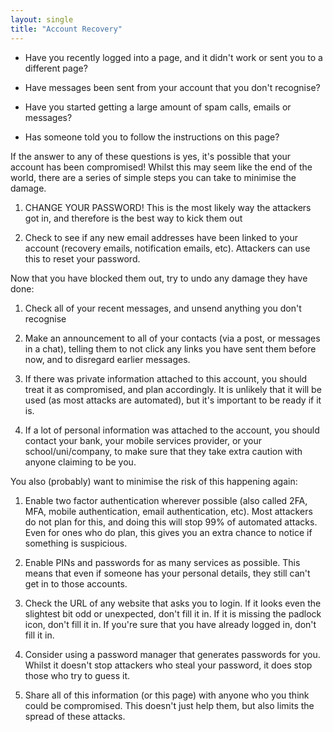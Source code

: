 ```yaml
--- 
layout: single
title: "Account Recovery"
---
```


* Have you recently logged into a page, and it didn't work or sent you to a 
  different page?

* Have messages been sent from your account that you don't recognise?

* Have you started getting a large amount of spam calls, emails or messages?

* Has someone told you to follow the instructions on this page?

If the answer to any of these questions is yes, it's possible that your 
account has been compromised! Whilst this may seem like the end of the 
world, there are a series of simple steps you can take to minimise the 
damage.

1. CHANGE YOUR PASSWORD! This is the most likely way the attackers got 
   in, and therefore is the best way to kick them out

1. Check to see if any new email addresses have been linked to your 
   account (recovery emails, notification emails, etc). Attackers can
   use this to reset your password.

Now that you have blocked them out, try to undo any damage they have 
done:

1. Check all of your recent messages, and unsend anything you don't 
   recognise

1. Make an announcement to all of your contacts (via a post, or messages 
   in a chat), telling them to not click any links you have sent them before
   now, and to disregard earlier messages.

1. If there was private information attached to this account, you should
   treat it as compromised, and plan accordingly. It is unlikely that it
   will be used (as most attacks are automated), but it's important to 
   be ready if it is.

1. If a lot of personal information was attached to the account, you should
   contact your bank, your mobile services provider, or your 
   school/uni/company, to make sure that they take extra caution with
   anyone claiming to be you.

You also (probably) want to minimise the risk of this happening again:

1. Enable two factor authentication wherever possible (also called 2FA, MFA, 
   mobile authentication, email authentication, etc). Most attackers do not
   plan for this, and doing this will stop 99% of automated attacks. Even
   for ones who do plan, this gives you an extra chance to notice if 
   something is suspicious.

1. Enable PINs and passwords for as many services as possible. This means
   that even if someone has your personal details, they still can't get in
   to those accounts.

1. Check the URL of any website that asks you to login. If it looks even
   the slightest bit odd or unexpected, don't fill it in. If it is missing
   the padlock icon, don't fill it in. If you're sure that you have already
   logged in, don't fill it in.
   
1. Consider using a password manager that generates passwords for you.
   Whilst it doesn't stop attackers who steal your password, it does stop
   those who try to guess it.

1. Share all of this information (or this page) with anyone who you think
   could be compromised. This doesn't just help them, but also limits the
   spread of these attacks.
